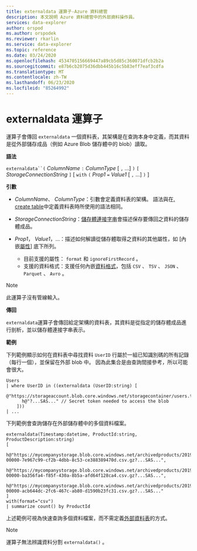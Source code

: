 ```yaml
---
title: externaldata 運算子-Azure 資料總管
description: 本文說明 Azure 資料總管中的外部資料操作員。
services: data-explorer
author: orspod
ms.author: orspodek
ms.reviewer: rkarlin
ms.service: data-explorer
ms.topic: reference
ms.date: 03/24/2020
ms.openlocfilehash: 4534705156669447a89cb5d85c360071dfcb2b2a
ms.sourcegitcommit: e87b6cb2075d36dbb445b16c5b83eff7eaf3cdfa
ms.translationtype: MT
ms.contentlocale: zh-TW
ms.lasthandoff: 06/23/2020
ms.locfileid: "85264992"
---
```

# <a name="externaldata-operator"></a>externaldata 運算子

運算子會傳回 `externaldata` 一個資料表，其架構是在查詢本身中定義，而其資料是從外部儲存成品（例如 Azure Blob 儲存體中的 blob）讀取。

**語法**

`externaldata``(` *ColumnName* `:` *ColumnType* [ `,` ...] `)` `[` *StorageConnectionString* `]` [ `with` `(` *Prop1* `=` *Value1* [ `,` ...] `)` ]

**引數**

* *ColumnName*、 *ColumnType*：引數會定義資料表的架構。
  語法與在[. create table](../management/create-table-command.md)中定義資料表時所使用的語法相同。

* *StorageConnectionString*：[儲存體連接字串](../api/connection-strings/storage.md)會描述保存要傳回之資料的儲存體成品。

* *Prop1*， *Value1*，...：描述如何解讀從儲存體取得之資料的其他屬性，如 [內嵌[屬性](../../ingestion-properties.md)] 底下所列。
    * 目前支援的屬性： `format` 和 `ignoreFirstRecord` 。
    * 支援的資料格式：支援任何內嵌[資料格式](../../ingestion-supported-formats.md)，包括 `CSV` 、 `TSV` 、 `JSON` 、 `Parquet` 、 `Avro` 。

> [!NOTE]
> 此運算子沒有管線輸入。

**傳回**

`externaldata`運算子會傳回給定架構的資料表，其資料是從指定的儲存體成品進行剖析，並以儲存體連接字串表示。

**範例**

下列範例顯示如何在資料表中尋找資料 `UserID` 行屬於一組已知識別碼的所有記錄（每行一個），並保留在外部 blob 中。
因為此集合是由查詢間接參考，所以可能會很大。

```kusto
Users
| where UserID in ((externaldata (UserID:string) [
    @"https://storageaccount.blob.core.windows.net/storagecontainer/users.txt"
      h@"?...SAS..." // Secret token needed to access the blob
    ]))
| ...
```

下列範例會查詢儲存在外部儲存體中的多個資料檔案。

```kusto
externaldata(Timestamp:datetime, ProductId:string, ProductDescription:string)
[
  h@"https://mycompanystorage.blob.core.windows.net/archivedproducts/2019/01/01/part-00000-7e967c99-cf2b-4dbb-8c53-ce388389470d.csv.gz?...SAS...",
  h@"https://mycompanystorage.blob.core.windows.net/archivedproducts/2019/01/02/part-00000-ba356fa4-f85f-430a-8b5a-afd64f128ca4.csv.gz?...SAS...",
  h@"https://mycompanystorage.blob.core.windows.net/archivedproducts/2019/01/03/part-00000-acb644dc-2fc6-467c-ab80-d1590b23fc31.csv.gz?...SAS..."
]
with(format="csv")
| summarize count() by ProductId
```

上述範例可視為快速查詢多個資料檔案，而不需定義[外部資料表](schema-entities/externaltables.md)的方式。

> [!NOTE]
> 運算子無法辨識資料分割 `externaldata()` 。
